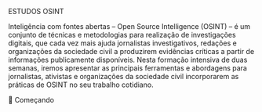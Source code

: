 ESTUDOS OSINT

Inteligência com fontes abertas – Open Source Intelligence (OSINT) – é um conjunto de técnicas e metodologias para realização de investigações digitais, que cada vez mais ajuda jornalistas investigativos, redações e organizações da sociedade civil a produzirem evidências críticas a partir de informações publicamente disponíveis. Nesta formação intensiva de duas semanas, iremos apresentar as principais ferramentas e abordagens para jornalistas, ativistas e organizações da sociedade civil incorporarem as práticas de OSINT no seu trabalho cotidiano.

🚀 Começando

